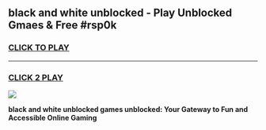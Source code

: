 
## black and white unblocked - Play Unblocked Gmaes & Free #rsp0k
<h3>
<a href="https://news.freeplayer.one?title=black_and_white_unblocked&ref=03M">CLICK TO PLAY</a></h3>
<hr>

<h3>
<a href="https://news.freeplayer.one?title=black_and_white_unblocked&ref=03M">CLICK 2 PLAY</a>
  
</h3>

<a href="https://news.freeplayer.one?title=black_and_white_unblocked&ref=03M"><img src="https://clearcache.store/games.png"></a>


**black and white unblocked games unblocked: Your Gateway to Fun and Accessible Online Gaming**

